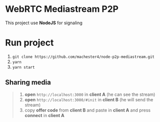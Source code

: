 # WebRTC Mediastream P2P
This project use **NodeJS** for signaling

# Run project
1. `git clone https://github.com/machester4/node-p2p-mediastream.git`
2. `yarn`
3. `yarn start`

## Sharing media
> 1. **open** `http://localhost:3000` in **client A** (he can see the stream)
> 2. **open** `http://localhost:3000/#init` in **client B** (he will send the stream)
> 3. copy **offer code** from **client B** and paste in **client A** and press **connect** in **client A**
